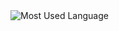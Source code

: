 <img align="left" alt="Most Used Language" src="https://github-readme-stats.vercel.app/api/top-langs/?username=BrunBrand&layout=compact&langs_count=10&icon_color=2d77dc&title_color=2d77dc&text_color=ffffff&bg_color=0d1117&hide_border=true">
